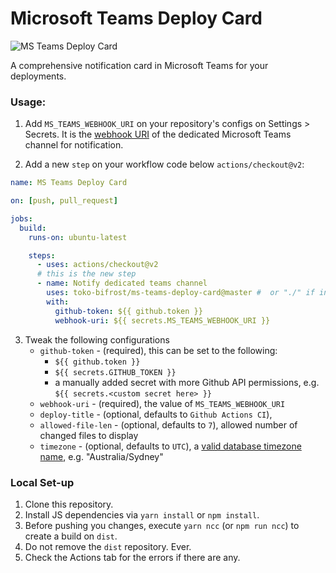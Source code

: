 # Microsoft Teams Deploy Card

![MS Teams Deploy Card](https://github.com/toko-bifrost/ms-teams-deploy-card/workflows/MS%20Teams%20Deploy%20Card/badge.svg)

A comprehensive notification card in Microsoft Teams for your deployments.

### Usage:

1. Add `MS_TEAMS_WEBHOOK_URI` on your repository's configs on Settings > Secrets. It is the [webhook URI](https://docs.microsoft.com/en-us/microsoftteams/platform/webhooks-and-connectors/how-to/add-incoming-webhook) of the dedicated Microsoft Teams channel for notification.

2) Add a new `step` on your workflow code below `actions/checkout@v2`:

```yaml
name: MS Teams Deploy Card

on: [push, pull_request]

jobs:
  build:
    runs-on: ubuntu-latest

    steps:
      - uses: actions/checkout@v2
      # this is the new step
      - name: Notify dedicated teams channel
        uses: toko-bifrost/ms-teams-deploy-card@master #  or "./" if in a local set-up
        with:
          github-token: ${{ github.token }}
          webhook-uri: ${{ secrets.MS_TEAMS_WEBHOOK_URI }}
```

3. Tweak the following configurations
   - `github-token` - (required), this can be set to the following:
     - `${{ github.token }}`
     - `${{ secrets.GITHUB_TOKEN }}`
     - a manually added secret with more Github API permissions, e.g. `${{ secrets.<custom secret here> }}`
   - `webhook-uri` - (required), the value of `MS_TEAMS_WEBHOOK_URI`
   - `deploy-title` - (optional, defaults to `Github Actions CI`),
   - `allowed-file-len` - (optional, defaults to `7`), allowed number of changed files to display
   - `timezone` - (optional, defaults to `UTC`), a [valid database timezone name](https://en.wikipedia.org/wiki/List_of_tz_database_time_zones), e.g. "Australia/Sydney"

### Local Set-up

1. Clone this repository.
2. Install JS dependencies via `yarn install` or `npm install`.
3. Before pushing you changes, execute `yarn ncc` (or `npm run ncc`) to create a build on `dist`.
4. Do not remove the `dist` repository. Ever.
5. Check the Actions tab for the errors if there are any.
